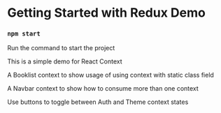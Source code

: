 # Getting Started with Redux Demo

### `npm start`
Run the command to start the project


This is a simple demo for React Context

A Booklist context to show usage of using context with static class field 

A Navbar context to show how to consume more than one context

Use buttons to toggle between Auth and Theme context states